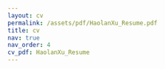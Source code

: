 ```yaml
---
layout: cv
permalink: /assets/pdf/HaolanXu_Resume.pdf
title: cv
nav: true
nav_order: 4
cv_pdf: HaolanXu_Resume
---
```

